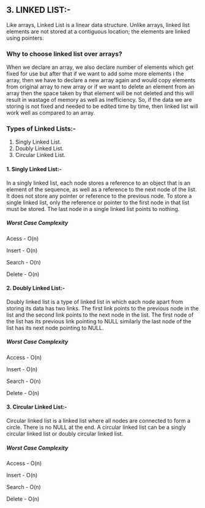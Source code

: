 
## 3. LINKED LIST:-
Like arrays, Linked List is a linear data structure. Unlike arrays, linked list elements are not stored at a contiguous location; the elements are linked using pointers.
### Why to choose linked list over arrays?
When we declare an array, we also declare number of elements which get fixed for use but after that if we want to add some more elements i the array, then we have to declare a new array again and would copy elements from original array to new array or if we want to delete an element from an array then the space taken by that element will be not deleted and this will result in wastage of memory as well as inefficiency. So, if the data we are storing is not fixed and needed to be edited time by time, then linked list will work well as compared to an array.
### Types of Linked Lists:-
1. Singly Linked List.
1. Doubly Linked List.
1. Circular Linked List.
#### 1. Singly Linked List:-
In a singly linked list, each node stores a reference to an object that is an element of the sequence, as well as a reference to the next node of the list. It does not store any pointer or reference to the previous node.
To store a single linked list, only the reference or pointer to the first node in that list must be stored. The last node in a single linked list points to nothing.
##### Worst Case Complexity
Acess - O(n)

Insert - O(n)

Search - O(n)

Delete - O(n)
#### 2. Doubly Linked List:-
Doubly linked list is a type of linked list in which each node apart from storing its data has two links. The first link points to the previous node in the list and the second link points to the next node in the list. The first node of the list has its previous link pointing to NULL similarly the last node of the list has its next node pointing to NULL. 
##### Worst Case Complexity
Access - O(n)

Insert - O(n)

Search - O(n)

Delete - O(n)
#### 3. Circular Linked List:-
Circular linked list is a linked list where all nodes are connected to form a circle. There is no NULL at the end. A circular linked list can be a singly circular linked list or doubly circular linked list.
##### Worst Case Complexity
Access - O(n)

Insert - O(n)

Search - O(n)

Delete - O(n)
